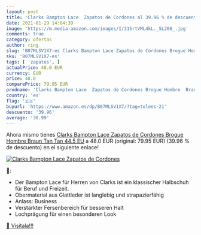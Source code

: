 ```yaml
---
layout: post
title: 'Clarks Bampton Lace  Zapatos de Cordones al 39.96 % de descuento'
date: 2021-01-29 14:04:39
image: 'https://m.media-amazon.com/images/I/31SrtVML4kL._SL200_.jpg'
comments: true
category: ofertas
author: ring
slug: 'B07MLSV1X7-es Clarks Bampton Lace Zapatos de Cordones Brogue Hombre...'
sku: 'B07MLSV1X7-es'
tags: [ 'zapatos', ]
actualPrice: 48.0 EUR
currency: EUR
price: 48.0
comparePrice: 79.95 EUR
prodname: 'Clarks Bampton Lace  Zapatos de Cordones Brogue Hombre  Braun Tan Tan  44.5 EU'
country: 'es'
flag: '🇪🇸'
buyurl: 'https://www.amazon.es/dp/B07MLSV1X7/?tag=tolees-21'
descuento: '39.96'
average: '30.99'
---
```


Ahora mismo tienes [Clarks Bampton Lace  Zapatos de Cordones Brogue Hombre  Braun Tan Tan  44.5 EU](https://www.amazon.es/dp/B07MLSV1X7/?tag=tolees-21) a 48.0 EUR (original: 79.95 EUR) (39.96 %  de descuento) en el siguiente enlace!

[![Clarks Bampton Lace  Zapatos de Cordones](https://m.media-amazon.com/images/I/31SrtVML4kL._SL200_.jpg)](https://www.amazon.es/dp/B07MLSV1X7/?tag=tolees-21)

🔎:

- Der Bampton Lace für Herren von Clarks ist ein klassischer Halbschuh für Beruf und Freizeit.
- Obermaterial aus Glattleder ist langlebig und strapazierfähig
- Anlass: Business
- Verstärkter Fersenbereich für besseren Halt
- Lochprägung für einen besonderen Look

[🛒 Visítala!!!](https://www.amazon.es/dp/B07MLSV1X7/?tag=tolees-21)
